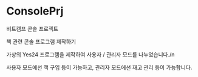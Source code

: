# ConsolePrj
비트캠프 콘솔 프로젝트

책 관련 콘솔 프로그램 제작하기

가상의 Yes24 프로그램을 제작하여 사용자 / 관리자 모드를 나누었습니다./n

사용자 모드에선 책 구입 등이 가능하고,
관리자 모드에선 재고 관리 등이 가능합니다.
